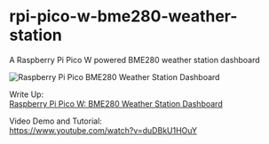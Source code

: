 # rpi-pico-w-bme280-weather-station
A Raspberry Pi Pico W powered BME280 weather station dashboard  

![Raspberry Pi Pico BME280 Weather Station Dashboard](https://user-images.githubusercontent.com/69466026/209286731-10454d07-c5b7-44da-8e66-38a7e70094a3.PNG)  

Write Up:  
[Raspberry Pi Pico W: BME280 Weather Station Dashboard](https://www.donskytech.com/raspberry-pi-pico-w-bme280-weather-station-dashboard/)

Video Demo and Tutorial:  
https://www.youtube.com/watch?v=duDBkU1HOuY
